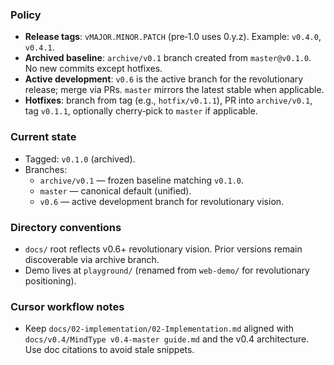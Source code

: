 <!--══════════════════════════════════════════════════════════
  ╔══════════════════════════════════════════════════════════════╗
  ║  ░  V E R S I O N I N G  &  B R A N C H I N G  P O L I C Y  ░  ║
  ║                                                              ║
  ║                                                              ║
  ║                                                              ║
  ║                                                              ║
  ║           ╌╌  P L A C E H O L D E R  ╌╌                      ║
  ║                                                              ║
  ║                                                              ║
  ║                                                              ║
  ║                                                              ║
  ╚══════════════════════════════════════════════════════════════╝
    • WHAT ▸ Repository versioning, tags, and branches for MindType
    • WHY  ▸ Keep legacy archived and advance v0.6+ revolutionary vision cleanly
    • HOW  ▸ Lightweight semantic tags + long‑lived archive and dev branches
-->

### Policy

- **Release tags**: `vMAJOR.MINOR.PATCH` (pre‑1.0 uses 0.y.z). Example: `v0.4.0`, `v0.4.1`.
- **Archived baseline**: `archive/v0.1` branch created from `master@v0.1.0`. No new commits except hotfixes.
- **Active development**: `v0.6` is the active branch for the revolutionary release; merge via PRs. `master` mirrors the latest stable when applicable.
- **Hotfixes**: branch from tag (e.g., `hotfix/v0.1.1`), PR into `archive/v0.1`, tag `v0.1.1`, optionally cherry‑pick to `master` if applicable.

### Current state

- Tagged: `v0.1.0` (archived).
- Branches:
  - `archive/v0.1` — frozen baseline matching `v0.1.0`.
  - `master` — canonical default (unified).
  - `v0.6` — active development branch for revolutionary vision.

### Directory conventions

- `docs/` root reflects v0.6+ revolutionary vision. Prior versions remain discoverable via archive branch.
- Demo lives at `playground/` (renamed from `web-demo/` for revolutionary positioning).

### Cursor workflow notes

- Keep `docs/02-implementation/02-Implementation.md` aligned with `docs/v0.4/MindType v0.4-master guide.md` and the v0.4 architecture. Use doc citations to avoid stale snippets.

<!-- DOC META: VERSION=1.0 | UPDATED=2025-09-17T20:46:38Z -->
